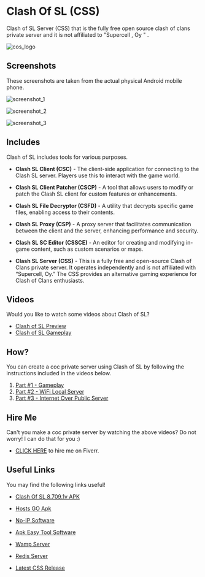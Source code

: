 # Clash Of SL (CSS)
Clash of SL Server (CSS) that is the fully free open source clash of clans private server and it is not affiliated to "Supercell , Oy " .

![cos_logo](https://github.com/skyprolk/Clash-Of-SL/blob/main/cos_logo.png)

## Screenshots
These screenshots are taken from the actual physical Android mobile phone.

![screenshot_1](https://fiverr-res.cloudinary.com/images/t_main1,q_auto,f_auto,q_auto,f_auto/gigs/360231709/original/38fef6a45214520a3e0edf9c40f155db40cb338b/make-a-clash-of-clans-private-server.jpg)

![screenshot_2](https://fiverr-res.cloudinary.com/images/t_main1,q_auto,f_auto,q_auto,f_auto/gigs2/360231709/original/538b6d506f81c95995a304e566f9697e1441e5c6/make-a-clash-of-clans-private-server.jpg)

![screenshot_3](https://fiverr-res.cloudinary.com/images/t_main1,q_auto,f_auto,q_auto,f_auto/gigs3/360231709/original/9de7f252a2b240eb495a318a4309603d211041cd/make-a-clash-of-clans-private-server.jpg)

## Includes
Clash of SL includes tools for various purposes.
- **Clash SL Client (CSC)** - The client-side application for connecting to the Clash SL server. Players use this to interact with the game world.

- **Clash SL Client Patcher (CSCP)** - A tool that allows users to modify or patch the Clash SL client for custom features or enhancements.
  
- **Clash SL File Decryptor (CSFD)** - A utility that decrypts specific game files, enabling access to their contents.
  
- **Clash SL Proxy (CSP)** - A proxy server that facilitates communication between the client and the server, enhancing performance and security.
  
- **Clash SL SC Editor (CSSCE)** - An editor for creating and modifying in-game content, such as custom scenarios or maps.
  
- **Clash SL Server (CSS)** - This is a fully free and open-source Clash of Clans private server. It operates independently and is not affiliated with “Supercell, Oy.” The CSS provides an alternative gaming experience for Clash of Clans enthusiasts.

## Videos
Would you like to watch some videos about Clash of SL?
- [Clash of SL Preview](https://youtu.be/VBjUW7VXnoE)
- [Clash of SL Gameplay](https://www.mediafire.com/file/nzks2cwsbk0btfn/Gameplay_Video_-_480p.mp4/file)

## How?
You can create a coc private server using Clash of SL by following the instructions included in the videos below.
1. [Part #1 - Gameplay](https://youtu.be/z_B_NoJkjfU?si=Qaeo7GQZQOCipjKP)
2. [Part #2 - WiFi Local Server](https://youtu.be/jQA26Xg0vyE?si=LiAcuc27VoGAuG2R)
3. [Part #3 - Internet Over Public Server](https://youtu.be/oW-jivCkq6Q?si=YeVvaiep7h3pXNVe)

## Hire Me
Can't you make a coc private server by watching the above videos? Do not worry! I can do that for you :)
- [CLICK HERE](https://www.fiverr.com/s/DbmmEo) to hire me on Fiverr.

## Useful Links
You may find the following links useful!
- [Clash Of SL 8.709.1v APK](https://www.mediafire.com/download/9elnxhv7mjowed2)

- [Hosts GO Apk](https://play.google.com/store/apps/details?id=dns.hosts.server.change)

- [No-IP Software](https://www.noip.com/download?page=win)

- [Apk Easy Tool Software](https://forum.xda-developers.com/t/tool-windows-apk-easy-tool-v1-59-2-2021-04-03.3333960/)

- [Wamp Server](https://www.wampserver.com/en/)

- [Redis Server](https://redis.io/download)

- [Latest CSS Release](https://github.com/skyprolk/Clash-Of-SL/releases/)
